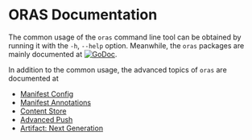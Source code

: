 # ORAS Documentation

The common usage of the `oras` command line tool can be obtained by running it with the `-h`, `--help` option. Meanwhile, the `oras` packages are mainly documented at [![GoDoc](https://godoc.org/github.com/deislabs/oras?status.svg)](https://godoc.org/github.com/deislabs/oras).

In addition to the common usage, the advanced topics of `oras` are documented at

- [Manifest Config](config.md)
- [Manifest Annotations](annotations.md)
- [Content Store](store.md)
- [Advanced Push](push_adv.md)
- [Artifact: Next Generation](artifact.md)
